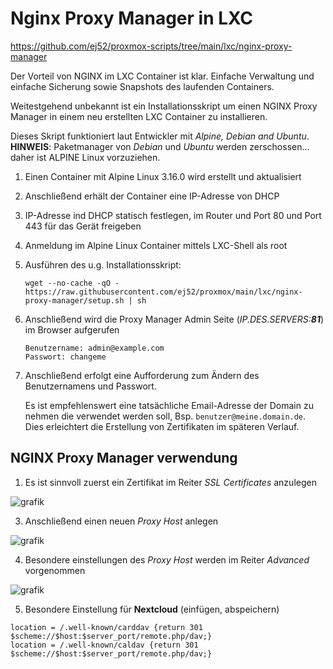 # Nginx Proxy Manager in LXC

<https://github.com/ej52/proxmox-scripts/tree/main/lxc/nginx-proxy-manager>

Der Vorteil von NGINX im LXC Container ist klar. Einfache Verwaltung und einfache Sicherung sowie Snapshots des laufenden Containers.

Weitestgehend unbekannt ist ein Installationsskript um einen NGINX Proxy Manager in einem neu erstellten LXC Container zu installieren.

Dieses Skript funktioniert laut Entwickler mit *Alpine, Debian and Ubuntu*. 
**HINWEIS**: Paketmanager von *Debian* und *Ubuntu* werden zerschossen… daher ist ALPINE Linux vorzuziehen.

1. Einen Container mit Alpine Linux 3.16.0 wird erstellt und aktualisiert
2. Anschließend erhält der Container eine IP-Adresse von DHCP
3. IP-Adresse ind DHCP statisch festlegen, im Router und Port 80 und Port 443 für das Gerät freigeben
4. Anmeldung im Alpine Linux Container mittels LXC-Shell als root
5. Ausführen des u.g. Installationsskript:

   ```
   wget --no-cache -qO - https://raw.githubusercontent.com/ej52/proxmox/main/lxc/nginx-proxy-manager/setup.sh | sh
   
   ```
6. Anschließend wird die Proxy Manager Admin Seite (*IP.DES.SERVERS:**81***) im Browser aufgerufen

   ```
   Benutzername: admin@example.com 
   Passwort: changeme
   
   ```
7. Anschließend erfolgt eine Aufforderung zum Ändern des Benutzernamens und Passwort.

   Es ist empfehlenswert eine tatsächliche Email-Adresse der Domain zu nehmen die verwendet werden soll, Bsp. `benutzer@meine.domain.de`. Dies erleichtert die Erstellung von Zertifikaten im späteren Verlauf.

## NGINX Proxy Manager verwendung

1. Es ist sinnvoll zuerst ein Zertifikat im Reiter *SSL Certificates* anzulegen

![grafik](https://user-images.githubusercontent.com/54933878/203948256-a7d0a63d-a5a8-4317-bc0d-a352237cbd20.png)

3. Anschließend einen neuen *Proxy Host* anlegen

![grafik](https://user-images.githubusercontent.com/54933878/203948648-ce03c4a9-22d5-498c-8a05-82ea62778156.png)

4. Besondere einstellungen des *Proxy Host* werden im Reiter *Advanced* vorgenommen

![grafik](https://user-images.githubusercontent.com/54933878/203949132-10bd621d-2e2d-45d3-8415-73e63f99993c.png)

5. Besondere Einstellung für **Nextcloud** (einfügen, abspeichern)

```
location = /.well-known/carddav {return 301 $scheme://$host:$server_port/remote.php/dav;}
location = /.well-known/caldav {return 301 $scheme://$host:$server_port/remote.php/dav;}
```



